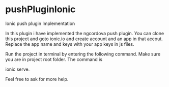 # pushPluginIonic
Ionic push plugin Implementation

In this plugin i have implemented the ngcordova push plugin.
You can clone this project and goto ionic.io and create account and an app in that accout.
Replace the app name and keys with your app keys in js files.

Run the project in terminal by entering the following command. Make sure you are in project root folder. The command is

ionic serve.


Feel free to ask for more help.
